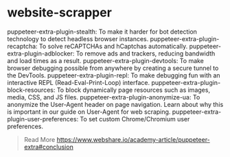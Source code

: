 # website-scrapper

puppeteer-extra-plugin-stealth: To make it harder for bot detection technology to detect headless browser instances.
puppeteer-extra-plugin-recaptcha: To solve reCAPTCHAs and hCaptchas automatically.
puppeteer-extra-plugin-adblocker: To remove ads and trackers, reducing bandwidth and load times as a result.
puppeteer-extra-plugin-devtools: To make browser debugging possible from anywhere by creating a secure tunnel to the DevTools.
puppeteer-extra-plugin-repl: To make debugging fun with an interactive REPL (Read-Eval-Print-Loop) interface.
puppeteer-extra-plugin-block-resources: To block dynamically page resources such as images, media, CSS, and JS files.
puppeteer-extra-plugin-anonymize-ua: To anonymize the User-Agent header on page navigation. Learn about why this is important in our guide on User-Agent for web scraping.
puppeteer-extra-plugin-user-preferences: To set custom Chrome/Chromium user preferences.

> Read More
> https://www.webshare.io/academy-article/puppeteer-extra#conclusion
